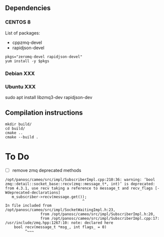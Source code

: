 
## Dependencies 

### CENTOS 8 

List of packages:
 - cppzmq-devel
 - rapidjson-devel
 
```
pkgs="zeromq-devel rapidjson-devel"
yum install -y $pkgs
```

### Debian XXX



### Ubuntu XXX
sudo apt install  libzmq3-dev rapidjson-dev


## Compilation instructions

```
mkdir build/
cd build/
cmake ..
cmake --build .
```

# To Do
 - [ ] remove zmq deprecated methods
 ```
 /opt/panosc/cameo/src/impl/SubscriberImpl.cpp:210:36: warning: ‘bool zmq::detail::socket_base::recv(zmq::message_t*, int)’ is deprecated: from 4.3.1, use recv taking a reference to message_t and recv_flags [-Wdeprecated-declarations]
    m_subscriber->recv(message.get());
                                    ^
In file included from /opt/panosc/cameo/src/impl/SocketWaitingImpl.h:23,
                 from /opt/panosc/cameo/src/impl/SubscriberImpl.h:20,
                 from /opt/panosc/cameo/src/impl/SubscriberImpl.cpp:17:
/usr/include/zmq.hpp:1267:10: note: declared here
     bool recv(message_t *msg_, int flags_ = 0)
          ^~~~
```
